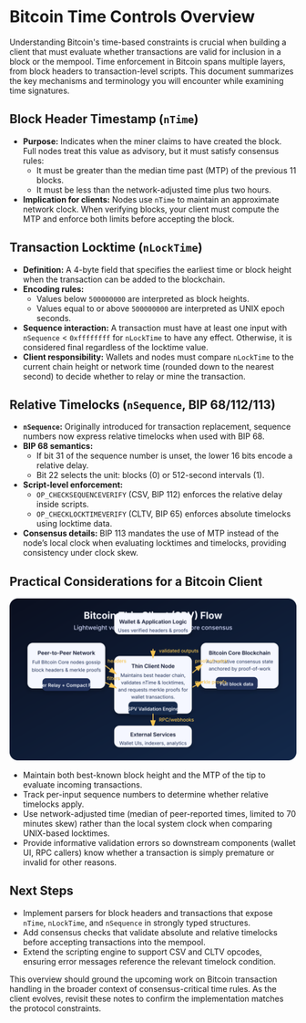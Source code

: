 # Bitcoin Time Controls Overview

Understanding Bitcoin's time-based constraints is crucial when building a client that must evaluate whether transactions are valid for inclusion in a block or the mempool. Time enforcement in Bitcoin spans multiple layers, from block headers to transaction-level scripts. This document summarizes the key mechanisms and terminology you will encounter while examining time signatures.

## Block Header Timestamp (`nTime`)
- **Purpose:** Indicates when the miner claims to have created the block. Full nodes treat this value as advisory, but it must satisfy consensus rules:
  - It must be greater than the median time past (MTP) of the previous 11 blocks.
  - It must be less than the network-adjusted time plus two hours.
- **Implication for clients:** Nodes use `nTime` to maintain an approximate network clock. When verifying blocks, your client must compute the MTP and enforce both limits before accepting the block.

## Transaction Locktime (`nLockTime`)
- **Definition:** A 4-byte field that specifies the earliest time or block height when the transaction can be added to the blockchain.
- **Encoding rules:**
  - Values below `500000000` are interpreted as block heights.
  - Values equal to or above `500000000` are interpreted as UNIX epoch seconds.
- **Sequence interaction:** A transaction must have at least one input with `nSequence` < `0xffffffff` for `nLockTime` to have any effect. Otherwise, it is considered final regardless of the locktime value.
- **Client responsibility:** Wallets and nodes must compare `nLockTime` to the current chain height or network time (rounded down to the nearest second) to decide whether to relay or mine the transaction.

## Relative Timelocks (`nSequence`, BIP 68/112/113)
- **`nSequence`:** Originally introduced for transaction replacement, sequence numbers now express relative timelocks when used with BIP 68.
- **BIP 68 semantics:**
  - If bit 31 of the sequence number is unset, the lower 16 bits encode a relative delay.
  - Bit 22 selects the unit: blocks (0) or 512-second intervals (1).
- **Script-level enforcement:**
  - `OP_CHECKSEQUENCEVERIFY` (CSV, BIP 112) enforces the relative delay inside scripts.
  - `OP_CHECKLOCKTIMEVERIFY` (CLTV, BIP 65) enforces absolute timelocks using locktime data.
- **Consensus details:** BIP 113 mandates the use of MTP instead of the node’s local clock when evaluating locktimes and timelocks, providing consistency under clock skew.

## Practical Considerations for a Bitcoin Client

![Data flow between a wallet application, thin client node, peer-to-peer network, and the Bitcoin Core blockchain.](assets/btc-thin-client-architecture.svg)
- Maintain both best-known block height and the MTP of the tip to evaluate incoming transactions.
- Track per-input sequence numbers to determine whether relative timelocks apply.
- Use network-adjusted time (median of peer-reported times, limited to 70 minutes skew) rather than the local system clock when comparing UNIX-based locktimes.
- Provide informative validation errors so downstream components (wallet UI, RPC callers) know whether a transaction is simply premature or invalid for other reasons.

## Next Steps
- Implement parsers for block headers and transactions that expose `nTime`, `nLockTime`, and `nSequence` in strongly typed structures.
- Add consensus checks that validate absolute and relative timelocks before accepting transactions into the mempool.
- Extend the scripting engine to support CSV and CLTV opcodes, ensuring error messages reference the relevant timelock condition.

This overview should ground the upcoming work on Bitcoin transaction handling in the broader context of consensus-critical time rules. As the client evolves, revisit these notes to confirm the implementation matches the protocol constraints.
